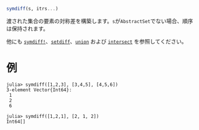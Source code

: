 ```julia
symdiff(s, itrs...)
```

渡された集合の要素の対称差を構築します。`s`が`AbstractSet`でない場合、順序は保持されます。

他にも [`symdiff!`](@ref)、[`setdiff`](@ref)、[`union`](@ref) および [`intersect`](@ref) を参照してください。

# 例

```jldoctest
julia> symdiff([1,2,3], [3,4,5], [4,5,6])
3-element Vector{Int64}:
 1
 2
 6

julia> symdiff([1,2,1], [2, 1, 2])
Int64[]
```
